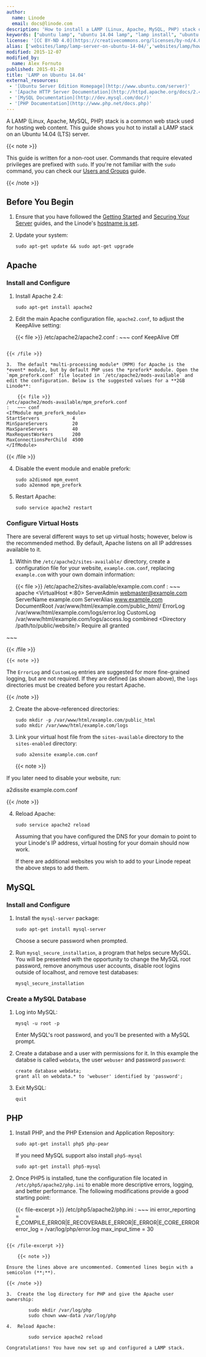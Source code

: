```yaml
---
author:
  name: Linode
  email: docs@linode.com
description: 'How to install a LAMP (Linux, Apache, MySQL, PHP) stack on an Ubuntu 14.04 long term support (LTS) system.'
keywords: ["ubuntu lamp", "ubuntu 14.04 lamp", "lamp install", "ubuntu web server", "apache", "mysql", "php", "ubuntu 14.04"]
license: '[CC BY-ND 4.0](https://creativecommons.org/licenses/by-nd/4.0)'
alias: ['websites/lamp/lamp-server-on-ubuntu-14-04/','websites/lamp/how-to-install-a-lamp-stack-on-ubuntu-14-04/','websites/lamp/lamp-on-ubuntu-14-04/']
modified: 2015-12-07
modified_by:
  name: Alex Fornuto
published: 2015-01-28
title: 'LAMP on Ubuntu 14.04'
external_resources:
 - '[Ubuntu Server Edition Homepage](http://www.ubuntu.com/server)'
 - '[Apache HTTP Server Documentation](http://httpd.apache.org/docs/2.4/)'
 - '[MySQL Documentation](http://dev.mysql.com/doc/)'
 - '[PHP Documentation](http://www.php.net/docs.php)'
---
```


A LAMP (Linux, Apache, MySQL, PHP) stack is a common web stack used for hosting web content. This guide shows you hot to install a LAMP stack on an Ubuntu 14.04 (LTS) server.

{{< note >}}

This guide is written for a non-root user. Commands that require elevated privileges are prefixed with `sudo`. If you're not familiar with the `sudo` command, you can check our [Users and Groups](/docs/tools-reference/linux-users-and-groups) guide.

{{< /note >}}

## Before You Begin

1.  Ensure that you have followed the [Getting Started](/docs/getting-started) and [Securing Your Server](/docs/security/securing-your-server) guides, and the Linode's [hostname is set](/docs/getting-started#setting-the-hostname).

2.  Update your system:

        sudo apt-get update && sudo apt-get upgrade

## Apache

### Install and Configure

1.  Install Apache 2.4:

        sudo apt-get install apache2

2.  Edit the main Apache configuration file, `apache2.conf`, to adjust the KeepAlive setting:

    {{< file >}}
/etc/apache2/apache2.conf
:   ~~~ conf
KeepAlive Off
~~~

{{< /file >}}

3.  The default *multi-processing module* (MPM) for Apache is the *event* module, but by default PHP uses the *prefork* module. Open the `mpm_prefork.conf` file located in `/etc/apache2/mods-available` and edit the configuration. Below is the suggested values for a **2GB Linode**:

    {{< file >}}
/etc/apache2/mods-available/mpm_prefork.conf
:   ~~~ conf
<IfModule mpm_prefork_module>
StartServers            4
MinSpareServers         20
MaxSpareServers         40
MaxRequestWorkers       200
MaxConnectionsPerChild  4500
</IfModule>
~~~

{{< /file >}}

4.  Disable the event module and enable prefork:

        sudo a2dismod mpm_event
        sudo a2enmod mpm_prefork

5.  Restart Apache:

        sudo service apache2 restart


### Configure Virtual Hosts

There are several different ways to set up virtual hosts; however, below is the recommended method. By default, Apache listens on all IP addresses available to it.

1.  Within the `/etc/apache2/sites-available/` directory, create a configuration file for your website, `example.com.conf`, replacing `example.com` with your own domain information:

    {{< file >}}
/etc/apache2/sites-available/example.com.conf
:   ~~~ apache
<VirtualHost *:80>
ServerAdmin webmaster@example.com
ServerName example.com
ServerAlias www.example.com
DocumentRoot /var/www/html/example.com/public_html/
ErrorLog /var/www/html/example.com/logs/error.log
CustomLog /var/www/html/example.com/logs/access.log combined
<Directory /path/to/public/website/>
Require all granted
</Directory>
</VirtualHost>
~~~

{{< /file >}}

    {{< note >}}

The `ErrorLog` and `CustomLog` entries are suggested for more fine-grained logging, but are not required. If they are defined (as shown above), the `logs` directories must be created before you restart Apache.

{{< /note >}}

2.  Create the above-referenced directories:

        sudo mkdir -p /var/www/html/example.com/public_html
        sudo mkdir /var/www/html/example.com/logs

3.  Link your virtual host file from the `sites-available` directory to the `sites-enabled` directory:

        sudo a2ensite example.com.conf

    {{< note >}}

If you later need to disable your website, run:

a2dissite example.com.conf

{{< /note >}}

4.  Reload Apache:

        sudo service apache2 reload

    Assuming that you have configured the DNS for your domain to point to your Linode's IP address, virtual hosting for your domain should now work.

    If there are additional websites you wish to add to your Linode repeat the above steps to add them.


## MySQL

### Install and Configure

1.  Install the `mysql-server` package:

        sudo apt-get install mysql-server

    Choose a secure password when prompted.

2.  Run `mysql_secure_installation`, a program that helps secure MySQL. You will be presented with the opportunity to change the MySQL root password, remove anonymous user accounts, disable root logins outside of localhost, and remove test databases:

        mysql_secure_installation

### Create a MySQL Database

1.  Log into MySQL:

        mysql -u root -p

    Enter MySQL's root password, and you'll be presented with a MySQL prompt.

4.  Create a database and a user with permissions for it. In this example the databse is called `webdata`, the user `webuser` and password `password`:

        create database webdata;
        grant all on webdata.* to 'webuser' identified by 'password';

5.  Exit MySQL:

        quit

## PHP

1.  Install PHP, and the PHP Extension and Application Repository:

        sudo apt-get install php5 php-pear

    If you need MySQL support also install `php5-mysql`

        sudo apt-get install php5-mysql

2.  Once PHP5 is installed, tune the configuration file located in `/etc/php5/apache2/php.ini` to enable more descriptive errors, logging, and better performance. The following modifications provide a good starting point:

    {{< file-excerpt >}}
/etc/php5/apache2/php.ini
:   ~~~ ini
error_reporting = E_COMPILE_ERROR|E_RECOVERABLE_ERROR|E_ERROR|E_CORE_ERROR
error_log = /var/log/php/error.log
max_input_time = 30
~~~

{{< /file-excerpt >}}

    {{< note >}}

Ensure the lines above are uncommented. Commented lines begin with a semicolon (**;**).

{{< /note >}}

3.  Create the log directory for PHP and give the Apache user ownership:

        sudo mkdir /var/log/php
        sudo chown www-data /var/log/php

4.  Reload Apache:

        sudo service apache2 reload

Congratulations! You have now set up and configured a LAMP stack.
